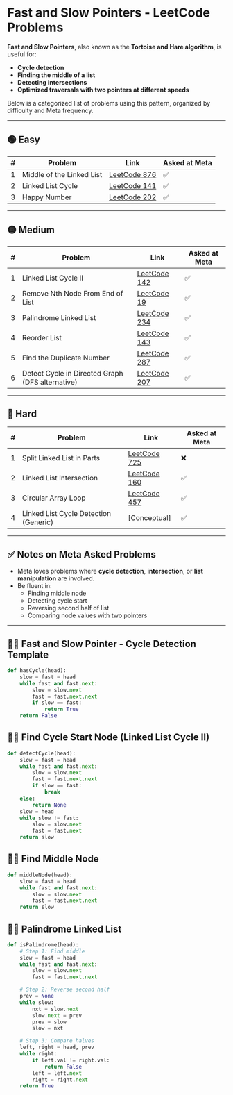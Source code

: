 # Fast and Slow Pointers - LeetCode Problems

**Fast and Slow Pointers**, also known as the **Tortoise and Hare algorithm**, is useful for:
- **Cycle detection**
- **Finding the middle of a list**
- **Detecting intersections**
- **Optimized traversals with two pointers at different speeds**

Below is a categorized list of problems using this pattern, organized by difficulty and Meta frequency.

---

## 🟢 Easy

| # | Problem | Link | Asked at Meta |
|---|---------|------|---------------|
| 1 | Middle of the Linked List | [LeetCode 876](https://leetcode.com/problems/middle-of-the-linked-list/) | ✅ |
| 2 | Linked List Cycle | [LeetCode 141](https://leetcode.com/problems/linked-list-cycle/) | ✅ |
| 3 | Happy Number | [LeetCode 202](https://leetcode.com/problems/happy-number/) | ✅ |

---

## 🟡 Medium

| # | Problem | Link | Asked at Meta |
|---|---------|------|---------------|
| 1 | Linked List Cycle II | [LeetCode 142](https://leetcode.com/problems/linked-list-cycle-ii/) | ✅ |
| 2 | Remove Nth Node From End of List | [LeetCode 19](https://leetcode.com/problems/remove-nth-node-from-end-of-list/) | ✅ |
| 3 | Palindrome Linked List | [LeetCode 234](https://leetcode.com/problems/palindrome-linked-list/) | ✅ |
| 4 | Reorder List | [LeetCode 143](https://leetcode.com/problems/reorder-list/) | ✅ |
| 5 | Find the Duplicate Number | [LeetCode 287](https://leetcode.com/problems/find-the-duplicate-number/) | ✅ |
| 6 | Detect Cycle in Directed Graph (DFS alternative) | [LeetCode 207](https://leetcode.com/problems/course-schedule/) | ✅ |

---

## 🔴 Hard

| # | Problem | Link | Asked at Meta |
|---|---------|------|---------------|
| 1 | Split Linked List in Parts | [LeetCode 725](https://leetcode.com/problems/split-linked-list-in-parts/) | ❌ |
| 2 | Linked List Intersection | [LeetCode 160](https://leetcode.com/problems/intersection-of-two-linked-lists/) | ✅ |
| 3 | Circular Array Loop | [LeetCode 457](https://leetcode.com/problems/circular-array-loop/) | ✅ |
| 4 | Linked List Cycle Detection (Generic) | [Conceptual] | ✅ |

---

## ✅ Notes on Meta Asked Problems

- Meta loves problems where **cycle detection**, **intersection**, or **list manipulation** are involved.
- Be fluent in:
  - Finding middle node
  - Detecting cycle start
  - Reversing second half of list
  - Comparing node values with two pointers

---

## 👨‍💻 Fast and Slow Pointer - Cycle Detection Template

```python
def hasCycle(head):
    slow = fast = head
    while fast and fast.next:
        slow = slow.next
        fast = fast.next.next
        if slow == fast:
            return True
    return False
```

## 👨‍💻 Find Cycle Start Node (Linked List Cycle II)
```python
def detectCycle(head):
    slow = fast = head
    while fast and fast.next:
        slow = slow.next
        fast = fast.next.next
        if slow == fast:
            break
    else:
        return None
    slow = head
    while slow != fast:
        slow = slow.next
        fast = fast.next
    return slow

```

## 👨‍💻 Find Middle Node
```python
def middleNode(head):
    slow = fast = head
    while fast and fast.next:
        slow = slow.next
        fast = fast.next.next
    return slow

```

## 👨‍💻 Palindrome Linked List
```python
def isPalindrome(head):
    # Step 1: Find middle
    slow = fast = head
    while fast and fast.next:
        slow = slow.next
        fast = fast.next.next

    # Step 2: Reverse second half
    prev = None
    while slow:
        nxt = slow.next
        slow.next = prev
        prev = slow
        slow = nxt

    # Step 3: Compare halves
    left, right = head, prev
    while right:
        if left.val != right.val:
            return False
        left = left.next
        right = right.next
    return True

```
